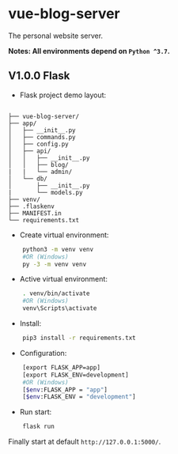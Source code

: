 # vue-blog-server

The personal website server.

**Notes: All environments depend on `Python ^3.7`.**

## V1.0.0 Flask

* Flask project demo layout: 

```

├── vue-blog-server/
├── app/
│   ├── __init__.py
│   ├── commands.py
│   ├── config.py
│   ├── api/
│   │   ├── __init__.py
│   │   ├── blog/
|   |   └── admin/
│   └── db/
│       ├── __init__.py
|       └── models.py
├── venv/
├── .flaskenv
├── MANIFEST.in
└── requirements.txt

```

* Create virtual environment:

```sh
    python3 -m venv venv
    #OR (Windows)
    py -3 -m venv venv
```

* Active virtual environment:

```sh
    . venv/bin/activate
    #OR (Windows)
    venv\Scripts\activate
```

* Install:

```sh
    pip3 install -r requirements.txt
```

* Configuration:

```sh
    [export FLASK_APP=app]
    [export FLASK_ENV=development]
    #OR (Windows)
    [$env:FLASK_APP = "app"]
    [$env:FLASK_ENV = "development"]
```

* Run start:

```sh
    flask run
```

Finally start at default `http://127.0.0.1:5000/`.